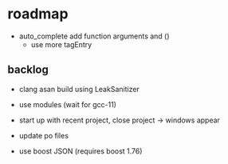 # roadmap
- auto_complete add function arguments and ()
  - use more tagEntry

## backlog
- clang asan build using LeakSanitizer

- use modules (wait for gcc-11)
- start up with recent project, close project
  -> windows appear
- update po files
- use boost JSON (requires boost 1.76)
